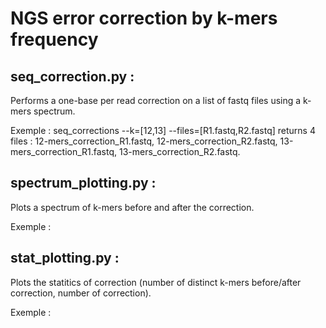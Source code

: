 # NGS error correction by k-mers frequency
## seq_correction.py :
Performs a one-base per read correction on a list of fastq files using a k-mers spectrum.

Exemple : seq_corrections --k=[12,13] --files=[R1.fastq,R2.fastq] returns 4 files : 12-mers_correction_R1.fastq, 12-mers_correction_R2.fastq, 13-mers_correction_R1.fastq, 13-mers_correction_R2.fastq.

## spectrum_plotting.py :
Plots a spectrum of k-mers before and after the correction.

Exemple : 

## stat_plotting.py :
Plots the statitics of correction (number of distinct k-mers before/after correction, number of correction).

Exemple :
